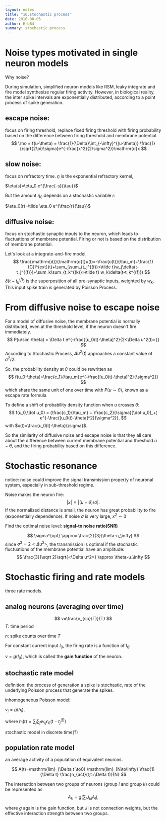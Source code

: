 ```yaml
---
layout: notes
title: "16.stochastic process"
date: 2016-08-05
author: ErbB4
summary: stochastic process
---
```





Noise types motivated in single neuron models
================================================

Why noise?

During simulation, simplified neuron models like RSM, leaky integrate and fire model synthesize regular firing activity. However, in biological reality, the inter spike intervals are exponentially distributed, according to a point process of spike generation.


escape noise:
-----------------

focus on firing threshold, replace fixed firing threshold with firing probability based on the difference between firing threshold and membrane potential.
$$
\rho = f(u-\theta)      = \frac{1}{\Delta}\int_{-\infty}^{(u-\theta)} \frac{1}{\sqrt{2\pi}\sigma}e^{-\frac{x^2}{2\sigma^2}}\mathrm{d}x
$$


slow noise:
---------------

focus on refractory time. $\eta$ is the exponential refractory kernel,

$\eta(s)=\eta_0 e^{\frac{-s}{\tau}}$

But the amount $\eta_0$ depends on a stochastic  variable $r$:

$\eta_0(r)=\tilde \eta_0 e^{\frac{r}{\tau}}$


diffusive noise:
--------------------

focus on stochastic synaptic inputs to the neuron, which leads to fluctuations of membrane potential. Firing or not is based on the distribution of membrane potential.

Let's look at a integrate-and-fire model, 
$$
\frac{\mathrm{d}}{\mathrm{d}t}u(t)=-\frac{u(t)}{\tau_m}+\frac{1}{C}I^{ext}(t)+\sum_j\sum_{t_j^{(f)}>\tilde t}w_j\delta(t-t_j^{(f)})+\sum_k\sum_{t_k^{(k)}>\tilde t} w_k\delta(t-t_k^{(f)})
$$
 $\delta(t-t_k^{(f)})$ is the superposition of all pre-synaptic inputs, weighted by $w_k$. This input spike train is generated by Poisson Process.




From diffusive noise to escape noise
=============================================

For a model of diffusive noise, the membrane potential is normally distributed, even at the threshold level, if the neuron doesn't fire immediately.
$$
P(u\sim \theta) = \Delta t e^{-\frac{[u_0(t)-\theta]^2}{2<\Delta u^2(t)>}}
$$
 According to Stochastic Process, $\Delta u^2(t)$ approaches a constant value of $\sigma^2/2$.

So, the probability density at $\theta$ could be rewritten as
$$
f(u_0-\theta)=\frac{c_1}{\tau_m}e^{-\frac{[u_0(t)-\theta]^2}{\sigma^2}}
$$
which share the same unit of one over time with $P(u\sim\theta)$, known as a escape rate formula.



To define a shift of probability density function when $u$ crosses $\theta$:
$$
f(u_0,\dot u_0) = (\frac{c_1}{\tau_m} + \frac{c_2}{\sigma}[\dot u_0]_+) e^{-\frac{[u_0(t)-\theta]^2}{\sigma^2}},
$$
with $x(t)=\frac{u_0(t)-\theta}{\sigma}$.



So the similarity of diffusive noise and escape noise is that they all care about the difference between current membrane potential and threshold $u-\theta$, and the firing probability based on this difference.




Stochastic resonance
===========================



notice: noise could improve the signal transmission property of neuronal system, especially in sub-threshold regime.



Noise makes the neuron fire:
$$
|x|=|(u-\theta)/\sigma|.
$$
If the normalized distance is small, the neuron has great probability to fire (exponentially dependence). If noise $\sigma$ is very large, $x^2 \sim 0$

Find the optimal noise level: **signal-to noise ratio(SNR)**


$$
\sigma^{opt} \approx \frac{2}{3}(\theta-u_\infty)
$$
since $\sigma^2=2<\Delta u^2>$, the transmission is optimal if the stochastic fluctuations of the membrane potential have an amplitude:
$$
\frac{3}{\sqrt 2}\sqrt{<\Delta u^2>} \approx \theta-u_\infty
$$




Stochastic firing and rate models
============================



three rate models.




analog neurons (averaging over time)
-------------------------------------------------------


$$
v=\frac{n_{sp}(T)}{T}
$$
$T$: time period

$n$: spike counts over time $T$



For constant current input $I_0$, the firing rate is a function of  $I_0$:

$v=g(I_0)$,  which is called the **gain function** of the neuron. 




stochastic rate model
----------------------------------



definition: the process of generation a spike is stochastic, rate of the underlying Poisson process that generate the spikes.



inhomogeneous Poisson model:

$v_i=g(h_i)$,

where $h_i(t)=\sum_j \sum_f w_{ij} \epsilon_0(t-t_j^{(f)})$

stochastic model in discrete time(?)




population rate model
------------------------------------



an average activity of a population of equivalent neurons.


$$
A(t)=\mathrm{lim}_{\Delta t \to0} \mathrm{lim}_{N\to\infty} \frac{1}{\Delta t} \frac{n_{act}(t;t+\Delta t)}{N}
$$


The interaction between two groups of neurons (group $l$ and group $k$) could be represented as:
$$
A_k=g(\sum_l J_{kl} A_l),
$$


where $g$ again is the gain function, but $J$ is not connection weights, but the effective interaction strength between two groups.


